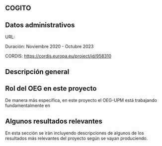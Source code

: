 ## COGITO

## Datos administrativos
URL: 

Duración: Noviembre 2020 - Octubre 2023

CORDIS: https://cordis.europa.eu/project/id/958310

## Descripción general


## Rol del OEG en este proyecto
De manera más específica, en este proyecto el OEG-UPM está trabajando fundamentalmente en 



## Algunos resultados relevantes
En esta sección se irán incluyendo descripciones de algunos de los resultados más relevantes del proyecto según se vayan produciendo.

